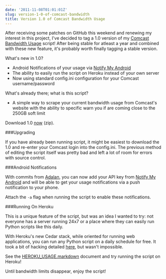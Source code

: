 ```yaml
---
date: '2011-11-08T01:01:01Z'
slug: version-1-0-of-comcast-bandwidth
title: Version 1.0 of Comcast Bandwidth Usage
---
```



After receiving some patches on GitHub this weekend and renewing my interest in
this project, I've decided to tag a 1.0 version of my [Comcast Bandwidth
Usage][1] script! After being stable for atleast a year and combined with these
new feature, it's probably worth finally tagging a stable version.

What's new in 1.0?

* Android Notifications of your usage via [Notify My Android][2]
* The ability to easily run the script on Heroku instead of your own server
* Now using standard config.ini configuration for your Comcast username/password

What's already there; what is this script?

* A simple way to scrape your current bandwidth usage from Comcast's website
  with the ability to specific warn you if are coming close to the 250GB soft
  limit

Download 1.0 [now][3] (zip).

###Upgrading

If you have already been running script, it might be easiest to download the 1.0
and re-enter your Comcast login into the config.ini. The previous method of
editing the script itself was pretty bad and left a lot of room for errors with
source control.

###Android Notifications

With commits from [Adalan][4], you can now add your API key from [Notify My
Android][5] and will be able to get your usage notifications via a push
notification to your phone.

Attach the `-a` flag when running the script to enable these notifications.

###Running On Heroku

This is a unique feature of the script, but was an idea I wanted to try: not
everyone has a server running 24x7 or a place where they can easily run Python
scripts like this daily.

With Heroku's new Cedar stack, while oriented for running web applications, you
can run any Python script on a daily schedule for free. It took a bit of hacking
detailed [here][6], but wasn't impossible.

See the [HEROKU_USAGE.markdown][7] document and try running the script on
Heroku!

Until bandwidth limits disappear, enjoy the script!


[1]: https://github.com/askedrelic/comcast-bw/
[2]: http://nma.usk.bz/
[3]: https://github.com/askedrelic/comcast-bw/zipball/v1.0
[4]: https://github.com/Adalan
[5]: http://nma.usk.bz/
[6]: /2011/11/05/unix-style-cron-on-heroku-s-cedar-stack
[7]: https://github.com/askedrelic/comcast-bw/blob/master/HEROKU_USAGE.markdown
